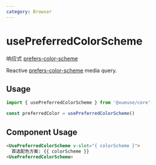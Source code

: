 ```yaml
---
category: Browser
---
```


# usePreferredColorScheme

响应式 [prefers-color-scheme]( https://developer.mozilla.org/zh-CN/docs/Web/CSS/@media/prefers-color-scheme) 

Reactive [prefers-color-scheme]( https://developer.mozilla.org/zh-CN/docs/Web/CSS/@media/prefers-color-scheme) media query.

## Usage

```js
import { usePreferredColorScheme } from '@vueuse/core'

const preferredColor = usePreferredColorScheme()
```

## Component Usage

```html
<UsePreferredColorScheme v-slot="{ colorScheme }">
  首选配色方案: {{ colorScheme }}
<UsePreferredColorScheme>
```
